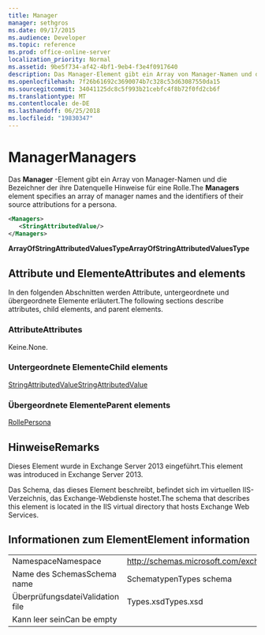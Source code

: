 ```yaml
---
title: Manager
manager: sethgros
ms.date: 09/17/2015
ms.audience: Developer
ms.topic: reference
ms.prod: office-online-server
localization_priority: Normal
ms.assetid: 9be5f734-af42-4bf1-9eb4-f3e4f0917640
description: Das Manager-Element gibt ein Array von Manager-Namen und die Bezeichner der ihre Datenquelle Hinweise für eine Rolle.
ms.openlocfilehash: 7f26b61692c3690074b7c328c53d63087550da15
ms.sourcegitcommit: 34041125dc8c5f993b21cebfc4f8b72f0fd2cb6f
ms.translationtype: MT
ms.contentlocale: de-DE
ms.lasthandoff: 06/25/2018
ms.locfileid: "19830347"
---
```

# <a name="managers"></a><span data-ttu-id="37f5e-103">Manager</span><span class="sxs-lookup"><span data-stu-id="37f5e-103">Managers</span></span>

<span data-ttu-id="37f5e-104">Das **Manager** -Element gibt ein Array von Manager-Namen und die Bezeichner der ihre Datenquelle Hinweise für eine Rolle.</span><span class="sxs-lookup"><span data-stu-id="37f5e-104">The **Managers** element specifies an array of manager names and the identifiers of their source attributions for a persona.</span></span> 
  
```XML
<Managers>
   <StringAttributedValue/>
</Managers>
```

 <span data-ttu-id="37f5e-105">**ArrayOfStringAttributedValuesType**</span><span class="sxs-lookup"><span data-stu-id="37f5e-105">**ArrayOfStringAttributedValuesType**</span></span>
## <a name="attributes-and-elements"></a><span data-ttu-id="37f5e-106">Attribute und Elemente</span><span class="sxs-lookup"><span data-stu-id="37f5e-106">Attributes and elements</span></span>

<span data-ttu-id="37f5e-107">In den folgenden Abschnitten werden Attribute, untergeordnete und übergeordnete Elemente erläutert.</span><span class="sxs-lookup"><span data-stu-id="37f5e-107">The following sections describe attributes, child elements, and parent elements.</span></span>
  
### <a name="attributes"></a><span data-ttu-id="37f5e-108">Attribute</span><span class="sxs-lookup"><span data-stu-id="37f5e-108">Attributes</span></span>

<span data-ttu-id="37f5e-109">Keine.</span><span class="sxs-lookup"><span data-stu-id="37f5e-109">None.</span></span>
  
### <a name="child-elements"></a><span data-ttu-id="37f5e-110">Untergeordnete Elemente</span><span class="sxs-lookup"><span data-stu-id="37f5e-110">Child elements</span></span>

[<span data-ttu-id="37f5e-111">StringAttributedValue</span><span class="sxs-lookup"><span data-stu-id="37f5e-111">StringAttributedValue</span></span>](stringattributedvalue.md)
  
### <a name="parent-elements"></a><span data-ttu-id="37f5e-112">Übergeordnete Elemente</span><span class="sxs-lookup"><span data-stu-id="37f5e-112">Parent elements</span></span>

[<span data-ttu-id="37f5e-113">Rolle</span><span class="sxs-lookup"><span data-stu-id="37f5e-113">Persona</span></span>](persona.md)
  
## <a name="remarks"></a><span data-ttu-id="37f5e-114">Hinweise</span><span class="sxs-lookup"><span data-stu-id="37f5e-114">Remarks</span></span>

<span data-ttu-id="37f5e-115">Dieses Element wurde in Exchange Server 2013 eingeführt.</span><span class="sxs-lookup"><span data-stu-id="37f5e-115">This element was introduced in Exchange Server 2013.</span></span>
  
<span data-ttu-id="37f5e-116">Das Schema, das dieses Element beschreibt, befindet sich im virtuellen IIS-Verzeichnis, das Exchange-Webdienste hostet.</span><span class="sxs-lookup"><span data-stu-id="37f5e-116">The schema that describes this element is located in the IIS virtual directory that hosts Exchange Web Services.</span></span>
  
## <a name="element-information"></a><span data-ttu-id="37f5e-117">Informationen zum Element</span><span class="sxs-lookup"><span data-stu-id="37f5e-117">Element information</span></span>

|||
|:-----|:-----|
|<span data-ttu-id="37f5e-118">Namespace</span><span class="sxs-lookup"><span data-stu-id="37f5e-118">Namespace</span></span>  <br/> |http://schemas.microsoft.com/exchange/services/2006/types  <br/> |
|<span data-ttu-id="37f5e-119">Name des Schemas</span><span class="sxs-lookup"><span data-stu-id="37f5e-119">Schema name</span></span>  <br/> |<span data-ttu-id="37f5e-120">Schematypen</span><span class="sxs-lookup"><span data-stu-id="37f5e-120">Types schema</span></span>  <br/> |
|<span data-ttu-id="37f5e-121">Überprüfungsdatei</span><span class="sxs-lookup"><span data-stu-id="37f5e-121">Validation file</span></span>  <br/> |<span data-ttu-id="37f5e-122">Types.xsd</span><span class="sxs-lookup"><span data-stu-id="37f5e-122">Types.xsd</span></span>  <br/> |
|<span data-ttu-id="37f5e-123">Kann leer sein</span><span class="sxs-lookup"><span data-stu-id="37f5e-123">Can be empty</span></span>  <br/> ||
   

